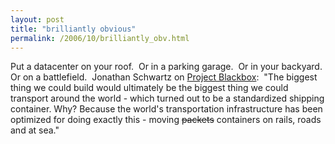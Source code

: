 ```yaml
---
layout: post
title: "brilliantly obvious"
permalink: /2006/10/brilliantly_obv.html
---
```


<p>Put a datacenter on your roof.&nbsp; Or in a parking garage.&nbsp; Or in your backyard.&nbsp; Or on a battlefield.&nbsp; Jonathan Schwartz on <a href="http://blogs.sun.com/jonathan/entry/a_logical_end_point">Project Blackbox</a>:&nbsp; &quot;The biggest thing we could build would ultimately be the biggest thing we could transport around the world - which turned out to be a standardized shipping container. Why? Because the world's transportation infrastructure has been optimized for doing exactly this - moving <del>packets</del> containers on rails, roads and at sea.&quot; 
</p>


